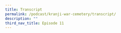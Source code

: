 ```yaml
---
title: Transcript
permalink: /podcast/kranji-war-cemetery/transcript/
description: ""
third_nav_title: Episode 11
---
```

